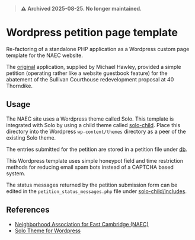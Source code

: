 > **⚠️ Archived 2025-08-25. No longer maintained.**

# Wordpress petition page template

Re-factoring of a standalone PHP application as a Wordpress custom page template for the NAEC website.

The [original](original/) application, supplied by Michael Hawley, provided a simple petition (operating rather like a website guestbook feature) for the abatement of the Sullivan Courthouse redevelopment proposal at 40 Thorndike.

## Usage

The NAEC site uses a Wordpress theme called Solo. This template is integrated with Solo by using a child theme called [solo-child](solo-child/). Place this directory into the Wordpress `wp-content/themes` directory as a peer of the existing Solo theme.

The entries submitted for the petition are stored in a petition file under [db](db/).

This Wordpress template uses simple honeypot field and time restriction methods for reducing email spam bots instead of a CAPTCHA based system.

The status messages returned by the petition submission form can be edited in the `petition_status_messages.php` file under [solo-child/includes](solo-child/includes/).

## References

* [Neighborhood Association for East Cambridge (NAEC)](http://NAeastCambridge.org)
* [Solo Theme for Wordpress](http://themetrust.com/themes/solo)
